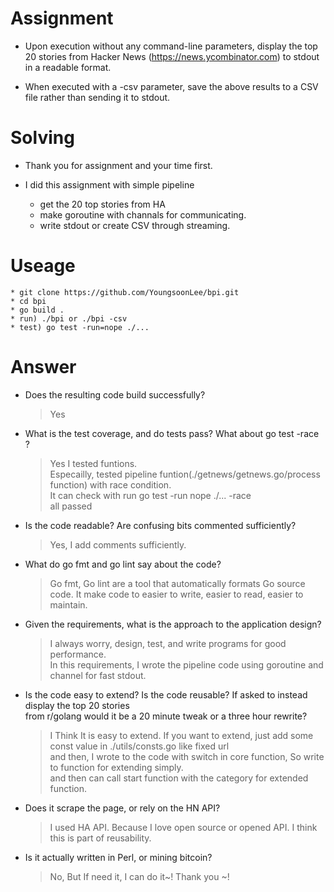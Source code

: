# Assignment  
* Upon execution without any command-line parameters, display the top 20 stories from Hacker
News (https://news.ycombinator.com) to stdout in a readable format.  

* When executed with a -csv parameter, save the above results to a CSV file rather than sending
it to stdout.  

# Solving
* Thank you for assignment and your time first.  

* I did this assignment with simple pipeline  
    * get the 20 top stories from HA
    * make goroutine with channals for communicating.
    * write stdout or create CSV through streaming.

# Useage  
    * git clone https://github.com/YoungsoonLee/bpi.git
    * cd bpi
    * go build .
    * run) ./bpi or ./bpi -csv
    * test) go test -run=nope ./...

# Answer
* Does the resulting code build successfully?  
    > Yes  

* What is the test coverage, and do tests pass? What about go test -race ?  
    > Yes I tested funtions.  
    >    Especailly, tested pipeline funtion(./getnews/getnews.go/process function) with race condition.  
    >    It can check with run go test -run nope ./... -race  
    >    all passed

* Is the code readable? Are confusing bits commented sufficiently?  
    > Yes, I add comments sufficiently.  

* What do go fmt and go lint say about the code?  
    > Go fmt, Go lint  are a tool that automatically formats Go source code. 
    > It make code to easier to write, easier to read, easier to maintain.  

* Given the requirements, what is the approach to the application design?  
    > I always worry, design, test, and write programs for good performance.  
    > In this requirements, I wrote the pipeline code using goroutine and channel for fast stdout.  
* Is the code easy to extend? Is the code reusable? If asked to instead display the top 20 stories  
  from r/golang would it be a 20 minute tweak or a three hour rewrite?  
  > I Think It is easy to extend. If you want to extend, just add some const value in ./utils/consts.go like fixed url  
  > and then, I wrote to the code with switch in core function, So write to function for extending simply.  
  > and then can call start function with the category for extended function.  

* Does it scrape the page, or rely on the HN API?  
  > I used HA API. Because I love open source or opened API. I think this is part of reusability.  

* Is it actually written in Perl, or mining bitcoin?
  > No, But If need it, I can do it~!  Thank you ~!  
